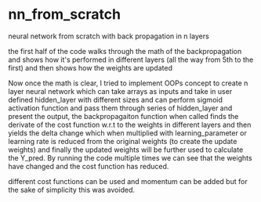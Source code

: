 # nn_from_scratch
neural network from scratch with back propagation in n layers


the first half of the code walks through the math of the backpropagation and shows how it's performed in different layers (all the way from 5th
to the first) and then shows how the weights are updated 

Now once the math is clear, I tried to implement OOPs concept to create n layer neural network which can take arrays as inputs and take in
user defined hidden_layer with different sizes and can perform sigmoid activation function and pass them through series of hidden_layer and
present the output, the backpropagaiton function when called finds the derivate of the cost function w.r.t to the weights in different layers
and then yields the delta change which when multiplied with learning_parameter or learning rate is reduced from the original weights (to create
the update weights) and finally the updated weights will be further used to calculate the Y_pred. By running the code multiple times we can
see that the weights have changed and the cost function has reduced.

different cost functions can be used and momentum can be added but for the sake of simplicity this was avoided.

